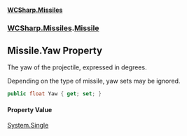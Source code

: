 #### [WCSharp.Missiles](index.md 'index')
### [WCSharp.Missiles](WCSharp.Missiles.md 'WCSharp.Missiles').[Missile](WCSharp.Missiles.Missile.md 'WCSharp.Missiles.Missile')

## Missile.Yaw Property

The yaw of the projectile, expressed in degrees.  
  
Depending on the type of missile, yaw sets may be ignored.

```csharp
public float Yaw { get; set; }
```

#### Property Value
[System.Single](https://docs.microsoft.com/en-us/dotnet/api/System.Single 'System.Single')